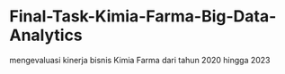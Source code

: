 # Final-Task-Kimia-Farma-Big-Data-Analytics
mengevaluasi kinerja bisnis Kimia Farma dari tahun 2020 hingga 2023

